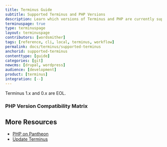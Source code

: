 ```yaml
---
title: Terminus Guide
subtitle: Supported Terminus and PHP Versions
description: Learn which versions of Terminus and PHP are currently supported.
terminuspage: true
type: terminuspage
layout: terminuspage
contributors: [wordsmither]
tags: [reference, cli, local, terminus, workflow]
permalink: docs/terminus/supported-terminus
anchorid: supported-terminus
contenttype: [guide]
categories: [git]
newcms: [drupal, wordpress]
audience: [development]
product: [terminus]
integration: [--]
---
```


<Partial file="terminus-guide/eol.md" />

<Alert title="Note" type="info" >

Terminus 1.x and 0.x are EOL.

</Alert>

### PHP Version Compatibility Matrix

<Partial file="terminus-guide/php.md" />

## More Resources

- [PHP on Pantheon](/guides/php)
- [Update Terminus](/terminus/updates)